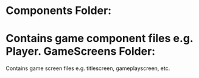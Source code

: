 Components Folder: 
=
Contains game component files e.g. Player.
GameScreens Folder: 
=
Contains game screen files e.g. titlescreen, gameplayscreen, etc.
